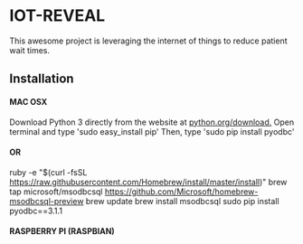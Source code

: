 # IOT-REVEAL
This awesome project is leveraging the internet of things to reduce patient wait times.


## Installation

#### MAC OSX
Download Python 3 directly from the website at [python.org/download.](https://www.python.org/download)
Open terminal and type 'sudo easy_install pip'
Then, type 'sudo pip install pyodbc'

#### OR

ruby -e "$(curl -fsSL https://raw.githubusercontent.com/Homebrew/install/master/install)"
brew tap microsoft/msodbcsql https://github.com/Microsoft/homebrew-msodbcsql-preview
brew update
brew install msodbcsql
sudo pip install pyodbc==3.1.1

#### RASPBERRY PI (RASPBIAN)

